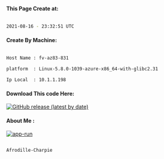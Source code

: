 
   
#### This Page Create at:

```bash

2021-08-16 - 23:32:51 UTC

```

#### Create By Machine:

```bash

Host Name : fv-az83-831

platform  : Linux-5.8.0-1039-azure-x86_64-with-glibc2.31

Ip Local  : 10.1.1.198

```
#### Download This code Here:

[![GitHub release (latest by date)](https://img.shields.io/github/v/release/Afrodille-Charpie/App-Run-1?style=for-the-badge&label=Download)](https://github.com/Afrodille-Charpie/App-Run-1/releases) 

</p> 

#### About Me :

[![app-run](https://github.com/Afrodille-Charpie/App-Run-1/actions/workflows/app-run.yml/badge.svg)](https://github.com/Afrodille-Charpie/App-Run-1/actions/workflows/app-run.yml)

```bash

Afrodille-Charpie

```

